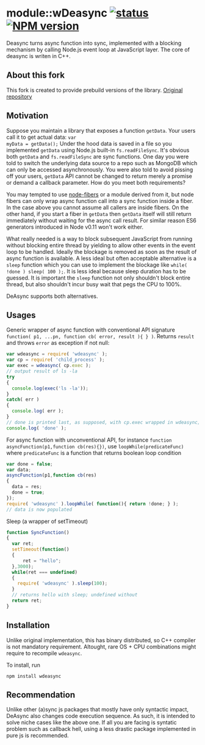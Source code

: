 # module::wDeasync [![status](https://img.shields.io/github/workflow/status/Wandalen/wDeasync/GypPublish?label=publish%3A)](https://github.com/Wandalen/wDeasync/actions/workflows/GypPublish.yml) [![NPM version](http://img.shields.io/npm/v/wdeasync.svg)](https://www.npmjs.org/package/wdeasync)

Deasync turns async function into sync, implemented with a blocking mechanism by calling Node.js event loop at JavaScript layer. The core of deasync is writen in C++.

## About this fork

This fork is created to provide prebuild versions of the library. [Original repository](https://github.com/abbr/deasync)

## Motivation

Suppose you maintain a library that exposes a function <code>getData</code>. Your users call it to get actual data:
<code>var myData = getData();</code>
Under the hood data is saved in a file so you implemented <code>getData</code> using Node.js built-in <code>fs.readFileSync</code>. It's obvious both <code>getData</code> and <code>fs.readFileSync</code> are sync functions. One day you were told to switch the underlying data source to a repo such as MongoDB which can only be accessed asynchronously. You were also told to avoid pissing off your users, <code>getData</code> API cannot be changed to return merely a promise or demand a callback parameter. How do you meet both requirements?

You may tempted to use [node-fibers](https://github.com/laverdet/node-fibers) or a module derived from it, but node fibers can only wrap async function call into a sync function inside a fiber. In the case above you cannot assume all  callers are inside fibers. On the other hand, if you start a fiber in `getData` then `getData` itself will still return immediately without waiting for the async call result. For similar reason ES6 generators introduced in Node v0.11 won't work either.

What really needed is a way to block subsequent JavaScript from running without blocking entire thread by yielding to allow other events in the event loop to be handled. Ideally the blockage is removed as soon as the result of async function is available. A less ideal but often acceptable alternative is a `sleep` function which you can use to implement the blockage like ```while( !done ) sleep( 100 );```. It is less ideal because sleep duration has to be guessed. It is important the `sleep` function not only shouldn't block entire thread, but also shouldn't incur busy wait that pegs the CPU to 100%.
</small>

DeAsync supports both alternatives.

## Usages

Generic wrapper of async function with conventional API signature `function( p1, ...pn, function cb( error, result ){ } )`. Returns `result` and throws `error` as exception if not null:

```javascript
var wdeasync = require( 'wdeasync' );
var cp = require( 'child_process' );
var exec = wdeasync( cp.exec );
// output result of ls -la
try
{
  console.log(exec('ls -la'));
}
catch( err )
{
  console.log( err );
}
// done is printed last, as supposed, with cp.exec wrapped in wdeasync; first without.
console.log( 'done' );
```

For async function with unconventional API, for instance `function asyncFunction(p1,function cb(res){})`, use `loopWhile(predicateFunc)` where `predicateFunc` is a function that returns boolean loop condition

```javascript
var done = false;
var data;
asyncFunction(p1,function cb(res)
{
  data = res;
  done = true;
});
require( 'wdeasync' ).loopWhile( function(){ return !done; } );
// data is now populated
```

Sleep (a wrapper of setTimeout)

```javascript
function SyncFunction()
{
  var ret;
  setTimeout(function()
  {
      ret = "hello";
  },3000);
  while(ret === undefined)
  {
    require( 'wdeasync' ).sleep(100);
  }
  // returns hello with sleep; undefined without
  return ret;
}
```

## Installation

Unlike original implementation, this has binary distributed, so C++ compiler is not mandatory requirement. Altought, rare OS + CPU combinations might require to recompile `wdeasync`.

To install, run

```npm install wdeasync```


## Recommendation

Unlike other (a)sync js packages that mostly have only syntactic impact, DeAsync also changes code execution sequence. As such, it is intended to solve niche cases like the above one. If all you are facing is syntatic problem such as callback hell, using a less drastic package implemented in pure js is recommended.
